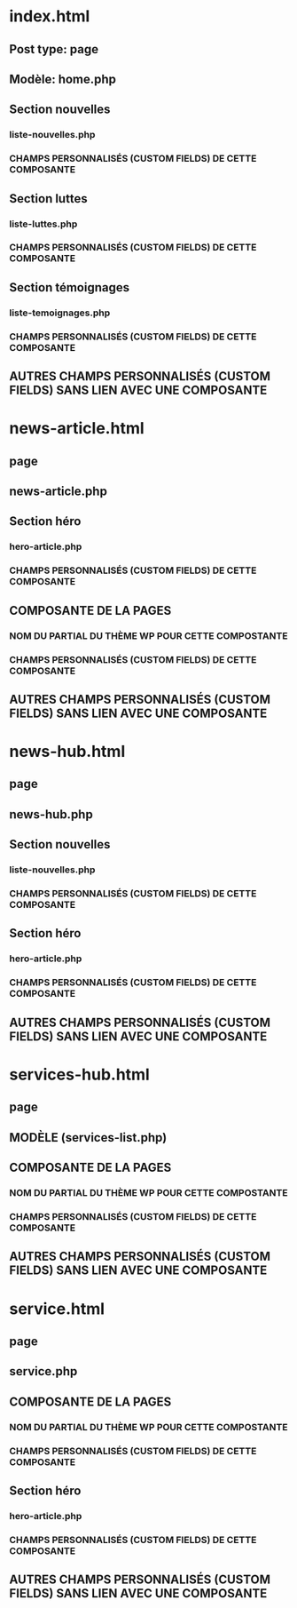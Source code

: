 # index.html
## Post type: page

## Modèle: home.php

## Section nouvelles
### liste-nouvelles.php

### CHAMPS PERSONNALISÉS (CUSTOM FIELDS) DE CETTE COMPOSANTE

## Section luttes
### liste-luttes.php

### CHAMPS PERSONNALISÉS (CUSTOM FIELDS) DE CETTE COMPOSANTE

## Section témoignages
### liste-temoignages.php

### CHAMPS PERSONNALISÉS (CUSTOM FIELDS) DE CETTE COMPOSANTE

## AUTRES CHAMPS PERSONNALISÉS (CUSTOM FIELDS) SANS LIEN AVEC UNE COMPOSANTE



# news-article.html
## page

## news-article.php

## Section héro
### hero-article.php

### CHAMPS PERSONNALISÉS (CUSTOM FIELDS) DE CETTE COMPOSANTE

## COMPOSANTE DE LA PAGES
### NOM DU PARTIAL DU THÈME WP POUR CETTE COMPOSTANTE

### CHAMPS PERSONNALISÉS (CUSTOM FIELDS) DE CETTE COMPOSANTE

## AUTRES CHAMPS PERSONNALISÉS (CUSTOM FIELDS) SANS LIEN AVEC UNE COMPOSANTE



# news-hub.html
## page

## news-hub.php

## Section nouvelles
### liste-nouvelles.php

### CHAMPS PERSONNALISÉS (CUSTOM FIELDS) DE CETTE COMPOSANTE

## Section héro
### hero-article.php

### CHAMPS PERSONNALISÉS (CUSTOM FIELDS) DE CETTE COMPOSANTE

## AUTRES CHAMPS PERSONNALISÉS (CUSTOM FIELDS) SANS LIEN AVEC UNE COMPOSANTE



# services-hub.html
## page

## MODÈLE (services-list.php)

## COMPOSANTE DE LA PAGES
### NOM DU PARTIAL DU THÈME WP POUR CETTE COMPOSTANTE

### CHAMPS PERSONNALISÉS (CUSTOM FIELDS) DE CETTE COMPOSANTE

## AUTRES CHAMPS PERSONNALISÉS (CUSTOM FIELDS) SANS LIEN AVEC UNE COMPOSANTE



# service.html
## page

## service.php

## COMPOSANTE DE LA PAGES
### NOM DU PARTIAL DU THÈME WP POUR CETTE COMPOSTANTE

### CHAMPS PERSONNALISÉS (CUSTOM FIELDS) DE CETTE COMPOSANTE

## Section héro
### hero-article.php

### CHAMPS PERSONNALISÉS (CUSTOM FIELDS) DE CETTE COMPOSANTE

## AUTRES CHAMPS PERSONNALISÉS (CUSTOM FIELDS) SANS LIEN AVEC UNE COMPOSANTE